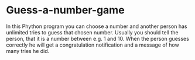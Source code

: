 # Guess-a-number-game
In this Phython program you can choose a number and another person has unlimited tries to guess that chosen number. Usually you should tell the person, that it is a number between e.g. 1 and 10. When the person guesses correctly he will get a congratulation notification and a message of how many tries he did. 
